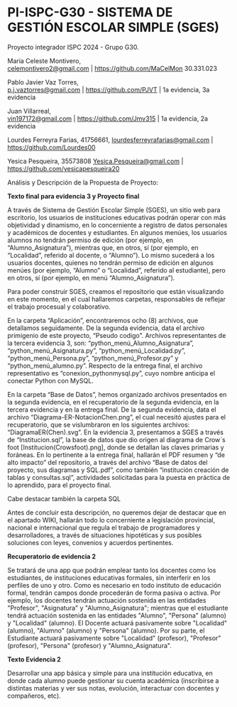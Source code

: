 # PI-ISPC-G30 - SISTEMA DE GESTIÓN ESCOLAR SIMPLE (SGES)
Proyecto integrador ISPC 2024 - Grupo G30.

Maria Celeste Montivero,	
celemontivero2@gmail.com |
https://github.com/MaCelMon	
30.331.023

Pablo Javier Vaz Torres,	
p.j.vaztorres@gmail.com	|
https://github.com/PJVT	| 1a evidencia, 3a evidencia

Juan Villarreal,	
vin197172@gmail.com	|
https://github.com/Jmv315 | 1a evidencia, 2a evidencia

Lourdes Ferreyra Farias, 41756661,
lourdesferreyrafarias@gmail.com	|
https://github.com/Lourdes00

Yesica Pesqueira, 35573808
Yesica.Pesqueira@gmail.com |
https://github.com/yesicapesqueira20

Análisis y Descripción de la Propuesta de Proyecto:

**Texto final para evidencia 3 y Proyecto final**

A través de Sistema de Gestión Escolar Simple (SGES), un sitio web para escritorio, los usuarios de instituciones educativas podrán operar con más objetividad y dinamismo, en lo concerniente a registro de datos personales y académicos de docentes y estudiantes. En algunos menúes, los usuarios alumnos no tendrán permiso de edición (por ejemplo, en “Alumno_Asignatura”), mientras que, en otros, sí (por ejemplo, en “Localidad”, referido al docente, o “Alumno”). Lo mismo sucederá a los usuarios docentes, quienes no tendrán permiso de edición en algunos menúes (por ejemplo, “Alumno” o “Localidad”, referido al estudiante), pero en otros, sí (por ejemplo, en menú “Alumno_Asignatura”).

Para poder construir SGES, creamos el repositorio que están visualizando en este momento, en el cual hallaremos carpetas, responsables de reflejar el trabajo procesual y colaborativo.

En la carpeta “Aplicación”, encontraremos ocho (8) archivos, que detallamos seguidamente. De la segunda evidencia, data el archivo primigenio de este proyecto, “Pseudo codigo”. Archivos representantes de la tercera evidencia 3, son: “python_menú_Alumno_Asignatura”, “python_menú_Asignatura.py”, “python_menú_Localidad.py”, “python_menú_Persona.py”, “python_menú_Profesor.py” y “python_menú_alumno.py”. Respecto de la entrega final, el archivo representativo es “conexion_pythonmysql.py”, cuyo nombre anticipa el conectar Python con MySQL.

En la carpeta “Base de Datos”, hemos organizado archivos presentados en la segunda evidencia, en el recuperatorio de la segunda evidencia, en la tercera evidencia y en la entrega final. De la segunda evidencia, data el archivo “Diagrama-ER-NotacionChen.png”, el cual necesitó ajustes para el recuperatorio, que se vislumbraron en los siguientes archivos: “DiagramaER(Chen).svg”. En la evidencia 3, presentamos a SGES a través de “Institucion.sql”, la base de datos que dio origen al diagrama de Crow´s foot [Institucion(Crowsfoot).png], donde se detallan las claves primarias y foráneas. En lo pertinente a la entrega final, hallarán el PDF resumen y “de alto impacto” del repositorio, a través del archivo “Base de datos del proyecto, sus diagramas y SQL.pdf”, como también “institución creación de tablas y consultas.sql”, actividades solicitadas para la puesta en práctica de lo aprendido, para el proyecto final.

Cabe destacar también la carpeta SQL

Antes de concluir esta descripción, no queremos dejar de destacar que en el apartado WIKI, hallarán todo lo concerniente a legislación provincial, nacional e internacional que regula el trabajo de programadores y desarrolladores, a través de situaciones hipotéticas y sus posibles soluciones con leyes, convenios y acuerdos pertinentes.

**Recuperatorio de evidencia 2**

Se tratará de una app que podrán emplear tanto los docentes como los estudiantes, de instituciones educativas formales, sin interferir en los perfiles de uno y otro. Como es necesario en todo instituto de educación formal, tendrán campos donde procederán de forma pasiva o activa. Por ejemplo, los docentes tendrán actuación sostenida en las entidades "Profesor", "Asignatura" y "Alumno_Asignatura"; mientras que el estudiante tendrá actuación sostenida en las entidades "Alumno", "Persona" (alumno) y "Localidad" (alumno). El Docente actuará pasivamente sobre "Localidad" (alumno), "Alumno" (alumno) y "Persona" (alumno). Por su parte, el Estudiante actuará pasivamente sobre "Localidad" (profesor), "Profesor" (profesor), "Persona" (profesor) y "Alumno_Asignatura".

**Texto Evidencia 2**

Desarrollar una app básica y simple para una institución educativa, en donde cada alumno puede gestionar su cuenta académica (inscribirse a distintas materias y ver sus notas, evolución, interactuar con docentes y compañeros, etc). 
